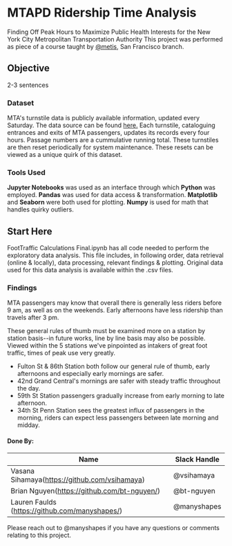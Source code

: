 # MTAPD Ridership Time Analysis
Finding Off Peak Hours to Maximize Public Health Interests for the New York City Metropolitan Transportation Authority
This project was performed as piece of a course taught by [@metis](https://github.com/thisismetis), San Francisco branch.  

## Objective
2-3 sentences

### Dataset
MTA's turnstile data is publicly available information, updated every Saturday. The data source can be found [here.](http://web.mta.info/developers/turnstile.html) Each turnstile, cataloguing entrances and exits of MTA passengers, updates its records every four hours. Passage numbers are a cummulative running total. These turnstiles are then reset periodically for system maintenance. These resets can be viewed as a unique quirk of this dataset.

### Tools Used
**Jupyter Notebooks** was used as an interface through which **Python** was employed.
**Pandas** was used for data access & transformation. **Matplotlib** and **Seaborn** were both used for plotting. **Numpy** is used for math that handles quirky outliers.

## Start Here 
FootTraffic Calculations Final.ipynb has all code needed to perform the exploratory data analysis. This file includes, in following order, data retrieval (online & locally), data processing, relevant findings & plotting. Original data used for this data analysis is available within the .csv files. 

### Findings
MTA passengers may know that overall there is generally less riders before 9 am, as well as on the weekends. Early afternoons have less ridership than travels after 3 pm.

These general rules of thumb must be examined more on a station by station basis--in future works, line by line basis may also be possible. Viewed within the 5 stations we've pinpointed as intakers of great foot traffic, times of peak use very greatly. 

- Fulton St & 86th Station both follow our general rule of thumb, early afternoons and especially early mornings are safer.
- 42nd Grand Central's mornings are safer with steady traffic throughout the day.
- 59th St Station passengers gradually increase from early morning to late afternoon.
- 34th St Penn Station sees the greatest influx of passengers in the morning, riders can expect less passengers between late morning and midday.


#### Done By:

|Name     |  Slack Handle   | 
|---------|-----------------|
| Vasana Sihamaya(https://github.com/vsihamaya) | @vsihamaya  |
| Brian Nguyen(https://github.com/bt-nguyen/) | @bt-nguyen  |
| Lauren Faulds (https://github.com/manyshapes/) | @manyshapes  |

Please reach out to @manyshapes if you have any questions or comments relating to this project. 
